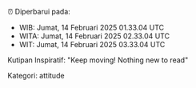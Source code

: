 ⏰ Diperbarui pada:
- WIB: Jumat, 14 Februari 2025 01.33.04 UTC
- WITA: Jumat, 14 Februari 2025 02.33.04 UTC
- WIT: Jumat, 14 Februari 2025 03.33.04 UTC

Kutipan Inspiratif:
"Keep moving! Nothing new to read"


Kategori: attitude

